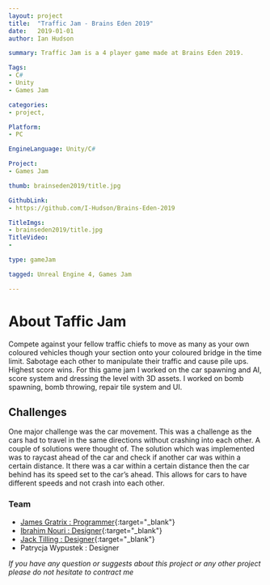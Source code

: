 ```yaml
---
layout: project
title:  "Traffic Jam - Brains Eden 2019"
date:   2019-01-01
author: Ian Hudson

summary: Traffic Jam is a 4 player game made at Brains Eden 2019.

Tags:
- C#
- Unity
- Games Jam

categories:
- project,

Platform:
- PC

EngineLanguage: Unity/C#

Project:
- Games Jam

thumb: brainseden2019/title.jpg

GithubLink:
- https://github.com/I-Hudson/Brains-Eden-2019

TitleImgs:
- brainseden2019/title.jpg
TitleVideo:
- 

type: gameJam

tagged: Unreal Engine 4, Games Jam

---
```


# About Taffic Jam
Compete against your fellow traffic chiefs to move as many as your own coloured vehicles though your section onto your coloured bridge in the time limit. Sabotage each other to manipulate their traffic and cause pile ups. Highest score wins. For this game jam I worked on the car spawning and AI, score system and dressing the level with 3D assets. I worked on bomb spawning, bomb throwing, repair tile system and UI.

## Challenges
One major challenge was the car movement. This was a challenge as the cars had to travel in the same directions without crashing into each other. A couple of solutions were thought of. The solution which was implemented was to raycast ahead of the car and check if another car was within a certain distance. It there was a car within a certain distance then the car behind has its speed set to the car’s ahead. This allows for cars to have different speeds and not crash into each other.

### Team
- [James Gratrix : Programmer](http://jamesgratrix.strikingly.com){:target="_blank"}
- [Ibrahim Nouri : Designer](http://ibrahimnouri.tk){:target="_blank"}
- [Jack  Tilling : Designer](https://www.jacktilling.co.uk){:target="_blank"}
- Patrycja Wypustek : Designer

<i>If you have any question or suggests about this project or any other project please do not hesitate to contract me<i/>